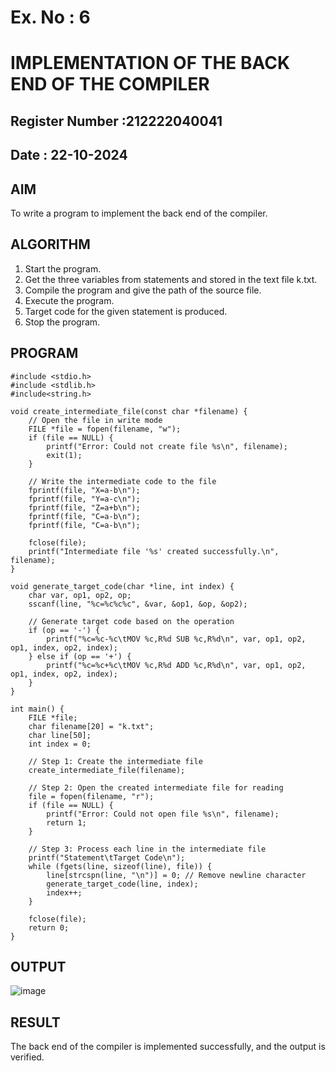 # Ex. No : 6	
# IMPLEMENTATION OF THE BACK END OF THE COMPILER 
## Register Number :212222040041
## Date : 22-10-2024

## AIM   
To write a program to implement the back end of the compiler.

## ALGORITHM
1.	Start the program.
2.	Get the three variables from statements and stored in the text file k.txt.
3.	Compile the program and give the path of the source file.
4.	Execute the program.
5.	Target code for the given statement is produced.
6.	Stop the program.

## PROGRAM
~~~
#include <stdio.h>
#include <stdlib.h>
#include<string.h>

void create_intermediate_file(const char *filename) {
    // Open the file in write mode
    FILE *file = fopen(filename, "w");
    if (file == NULL) {
        printf("Error: Could not create file %s\n", filename);
        exit(1);
    }

    // Write the intermediate code to the file
    fprintf(file, "X=a-b\n");
    fprintf(file, "Y=a-c\n");
    fprintf(file, "Z=a+b\n");
    fprintf(file, "C=a-b\n");
    fprintf(file, "C=a-b\n");

    fclose(file);
    printf("Intermediate file '%s' created successfully.\n", filename);
}

void generate_target_code(char *line, int index) {
    char var, op1, op2, op;
    sscanf(line, "%c=%c%c%c", &var, &op1, &op, &op2);

    // Generate target code based on the operation
    if (op == '-') {
        printf("%c=%c-%c\tMOV %c,R%d SUB %c,R%d\n", var, op1, op2, op1, index, op2, index);
    } else if (op == '+') {
        printf("%c=%c+%c\tMOV %c,R%d ADD %c,R%d\n", var, op1, op2, op1, index, op2, index);
    }
}

int main() {
    FILE *file;
    char filename[20] = "k.txt";
    char line[50];
    int index = 0;

    // Step 1: Create the intermediate file
    create_intermediate_file(filename);

    // Step 2: Open the created intermediate file for reading
    file = fopen(filename, "r");
    if (file == NULL) {
        printf("Error: Could not open file %s\n", filename);
        return 1;
    }

    // Step 3: Process each line in the intermediate file
    printf("Statement\tTarget Code\n");
    while (fgets(line, sizeof(line), file)) {
        line[strcspn(line, "\n")] = 0; // Remove newline character
        generate_target_code(line, index);
        index++;
    }

    fclose(file);
    return 0;
}
~~~

## OUTPUT 
![image](https://github.com/user-attachments/assets/42280d5d-6340-4dfc-bf7f-aec11c85a703)



## RESULT
The back end of the compiler is implemented successfully, and the output is verified.
